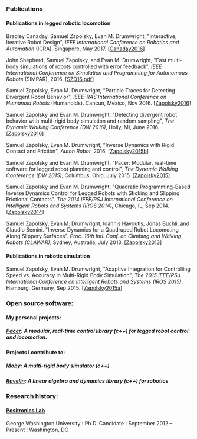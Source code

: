 ### Publications 

#### Publications in legged robotic locomotion
Bradley Canaday, Samuel Zapolsky, Evan M. Drumwright, "Interactive, Iterative Robot Design", <i>IEEE International Conference on Robotics and Automation</i> (ICRA). Singapore, May 2017. [<a href="http://positronicslab.github.io/assets/pdfs/CZD16.pdf">Canaday2016</a>]

John Shepherd, Samuel Zapolsky, and Evan M. Drumwright, "Fast multi-body simulations of robots controlled with error feedback", <i>IEEE International Conference on Simulation and Programming for Autonomous Robots</i> (SIMPAR), 2016. [<a href="http://positronicslab.github.io/assets/pdfs/SZD16.pdf">SZD16.pdf</a>]

Samuel Zapolsky, Evan M. Drumwright, "Particle Traces for Detecting Divergent Robot Behavior", <i>IEEE-RAS International Conference on Humanoid Robots</i> (Humanoids). Cancun, Mexico, Nov 2016. [<a href="http://positronicslab.github.io/assets/pdfs/ZD16.pdf">Zapolsky2016</a>]

Samuel Zapolsky and  Evan M. Drumwright, "Detecting divergent robot behavior with multi-rigid body simulation and random sampling", <i>The Dynamic Walking Conference (DW 2016)</i>, Holly, MI, June 2016. [<a href="http://robotics.gwu.edu/positronics/wp-content/uploads/2016/06/Zapolsky_2016_DW.pdf">Zapolsky2016</a>]

Samuel Zapolsky, Evan M. Drumwright, "Inverse Dynamics with Rigid Contact and Friction", <i>Auton Robot</i>, 2016. [<a href="http://positronicslab.github.io/assets/pdfs/inverse-dynamics.pdf">Zapolsky2015b</a>]

Samuel Zapolsky and  Evan M. Drumwright, "Pacer: Modular, real-time software for legged robot planning and control", <i>The Dynamic Walking Conference (DW 2015)</i>, Columbus, Ohio, July 2015. [<a href="http://robotics.gwu.edu/positronics/wp-content/uploads/2014/08/Zapolsky_2015_DW.pdf">Zapolsky2015</a>]

Samuel Zapolsky and Evan M. Drumwright. "Quadratic Programming-Based Inverse Dynamics Control for Legged Robots with Sticking and Slipping Frictional Contacts". <i>The 2014 IEEE/RSJ International Conference on Intelligent Robots and Systems (IROS 2014)</i>, Chicago, IL, Sep 2014. [<a href="http://robotics.gwu.edu/positronics/wp-content/uploads/2014/09/zapolsky2014.pdf">Zapolsky2014</a>]

Samuel Zapolsky, Evan M. Drumwright, Ioannis Havoutis, Jonas Buchli, and Claudio Semini. "Inverse Dynamics for a Quadruped Robot Locomoting Along Slippery Surfaces". <i>Proc. 16th Intl. Conf. on Climbing and Walking Robots (CLAWAR)</i>, Sydney, Australia, July 2013. [<a href="http://robotics.gwu.edu/positronics/wp-content/uploads/2013/08/Zapolsky2013.pdf">Zapolsky2013</a>]

#### Publications in robotic simulation 
Samuel Zapolsky, Evan M. Drumwright, "Adaptive Integration for Controlling Speed vs. Accuracy in Multi-Rigid Body Simulation", <i>The 2015 IEEE/RSJ International Conference on Intelligent Robots and Systems (IROS 2015)</i>, Hamburg, Germany, Sep 2015. [<a href="http://robotics.gwu.edu/positronics/wp-content/uploads/2014/08/IROS2015-Zapolsky.pdf">Zapolsky2015a</a>]

### Open source software:

#### My personal projects:

##### <a href="https://github.com/PositronicsLab/Pacer" target="_blank">Pacer</a>: A modular, real-time control library (c++) for legged robot control and locomotion.

#### Projects I contribute to:

##### <a href="http://positronicslab.github.io/Moby/" target="_blank">Moby</a>: A multi-rigid body simulator (c++)

##### <a href="https://github.com/PositronicsLab/Ravelin" target="_blank">Ravelin</a>: A linear algebra and dynamics library (c++) for robotics

### Research history:

#### <a href="https://github.com/PositronicsLab/Ravelin" target="_blank">Positronics Lab</a>
George Washington University
: Ph.D. Candidate
: September 2012 – Present
: Washington, DC

